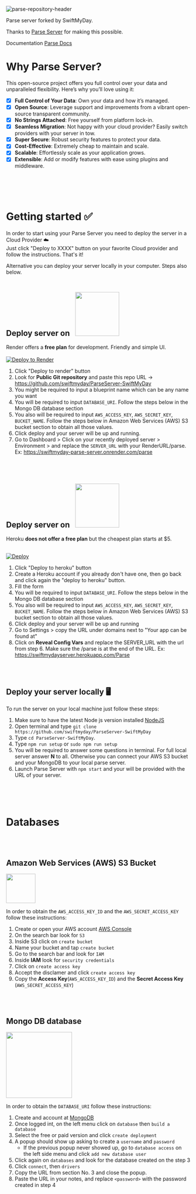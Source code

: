![parse-repository-header](https://swiftmyday.github.io/Deposit/banner.png)

Parse server forked by SwiftMyDay. 

Thanks to [Parse Server](https://github.com/ParsePlatform/parse-server) for making this possible.


Documentation [Parse Docs](https://docs.parseplatform.org)


##

# Why Parse Server?

This open-source project offers you full control over your data and unparalleled flexibility. Here’s why you’ll love using it:

- [x] **Full Control of Your Data**: Own your data and how it’s managed.
- [x] **Open Source**: Leverage support and improvements from a vibrant open-source transparent community.
- [x] **No Strings Attached**: Free yourself from platform lock-in.
- [x] **Seamless Migration**: Not happy with your cloud provider? Easily switch providers with your server in tow.
- [x] **Super Secure**: Robust security features to protect your data.
- [x] **Cost-Effective**: Extremely cheap to maintain and scale.
- [x] **Scalable**: Effortlessly scale as your application grows.
- [x] **Extensible**: Add or modify features with ease using plugins and middleware.
#

<br></br>
# Getting started ✅

In order to start using your Parse Server you need to deploy the server in a Cloud Provider ☁️<br>
Just click "Deploy to XXXX" button on your favorite Cloud provider and follow the instructions. That's it!

Alternative you can deploy your server locally in your computer. Steps also below.
<br></br>

## Deploy server on &nbsp; <img src="https://dka575ofm4ao0.cloudfront.net/pages-transactional_logos/retina/89884/render-status-4b015255-e0cc-422c-943d-4f60b5f03094.png"  width="120">

Render offers a **free plan** for development. Friendly and simple UI.
<br></br>
[![Deploy to Render](https://render.com/images/deploy-to-render-button.svg)](https://render.com/deploy)

1. Click "Deploy to render" button
2. Look for **Public Git repository** and paste this repo URL -> https://github.com/swiftmyday/ParseServer-SwiftMyDay
3. You might be required to input a blueprint name which can be any name you want
4. You will be required to input `DATABASE_URI`. Follow the steps below in the Mongo DB database section
5. You also will be required to input `AWS_ACCESS_KEY`, `AWS_SECRET_KEY`, `BUCKET_NAME`. Follow the steps below in Amazon Web Services (AWS) S3 bucket section to obtain all those values.
6. Click deploy and your server will be up and running.
7. Go to Dashboard > Click on your recently deployed server > Environment > and replace the `SERVER_URL` with your RenderURL/parse. Ex: https://swiftmyday-parse-server.onrender.com/parse


<br></br>
## Deploy server on &nbsp; <img src="https://upload.wikimedia.org/wikipedia/commons/thumb/e/ec/Heroku_logo.svg/1024px-Heroku_logo.svg.png"  width="120">

Heroku **does not offer a free plan** but the cheapest plan starts at $5.
<br></br>

[![Deploy](https://www.herokucdn.com/deploy/button.svg)](https://heroku.com/deploy?template=https://github.com/swiftmyday/ParseServer-SwiftMyDay)

1. Click "Deploy to heroku" button
2. Create a Heroku account if you already don't have one, then go back and click again the "deploy to heroku" button.
3. Fill the form
4. You will be required to input `DATABASE_URI`. Follow the steps below in the Mongo DB database section
5. You also will be required to input `AWS_ACCESS_KEY`, `AWS_SECRET_KEY`, `BUCKET_NAME`. Follow the steps below in Amazon Web Services (AWS) S3 bucket section to obtain all those values.
6. Click deploy and your server will be up and running
7. Go to Settings > copy the URL under domains next to "Your app can be found at"
8. Click on **Reveal Config Vars** and replace the SERVER_URL with the url from step 6. Make sure the /parse is at the end of the URL. Ex: https://swiftmydayserver.herokuapp.com/Parse


<br></br>
## Deploy your server locally 🖥️

To run the server on your local machine just follow these steps:

1. Make sure to have the latest Node js version installed [NodeJS](https://nodejs.org/en)
2. Open terminal and type `git clone https://github.com/swiftmyday/ParseServer-SwiftMyDay`
3. Type `cd ParseServer-SwiftMyDay`.
4. Type `npm run setup` or `sudo npm run setup`
5. You will be required to answer some questions in terminal. For full local server answer **N** to all. Otherwise you can connect your AWS S3 bucket and your MongoDB to your local parse server.
6. Launch Parse Server with `npm start` and your will be provided with the URL of your server.

##
<br></br>
# Databases

<br></br>
## Amazon Web Services (AWS) S3 Bucket

<img src="https://upload.wikimedia.org/wikipedia/commons/thumb/9/93/Amazon_Web_Services_Logo.svg/2560px-Amazon_Web_Services_Logo.svg.png"  width="80">

In order to obtain the `AWS_ACCESS_KEY_ID` and the `AWS_SECRET_ACCESS_KEY` follow these instructions:

1. Create or open your AWS account [AWS Console](https://aws.amazon.com)
2. On the search bar look for `S3`
3. Inside S3 click on `create bucket`
4. Name your bucket and tap `create bucket`
5. Go to the search bar and look for `IAM`
6. Inside <b>IAM</b> look for `security credentials`
7. Click on `create access key`
8. Accept the disclamer and click `create access key` 
9. Copy the **Access Key**(`AWS_ACCESS_KEY_ID`) and the **Secret Access Key** (`AWS_SECRET_ACCESS_KEY`)

<br></br>
## Mongo DB database

<img src="https://upload.wikimedia.org/wikipedia/commons/thumb/9/93/MongoDB_Logo.svg/2560px-MongoDB_Logo.svg.png"  width="180">

In order to obtain the `DATABASE_URI` follow these instructions:

1. Create and account at [MongoDB](http://mongodb.com)
2. Once logged int, on the left menu click on `database` then `build a database`
3. Select the free or paid version and click `create deployment`
4. A popup should show up asking to create a `username` and `password`
   - If the previous popup never showed up, go to `database access` on the left side menu and click `add new database user`
6. Click again on `databases` and look for the database created on the step 3
7. Click `connect`, then `drivers`
8. Copy the URL from section No. 3 and close the popup.
9. Paste the URL in your notes, and replace `<password>` with the password created in step 4

[license-svg]: https://img.shields.io/badge/license-BSD-lightgrey.svg
[license-link]: LICENSE
[open-collective-link]: https://opencollective.com/parse-server
